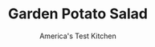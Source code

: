---
layout: ../../layouts/MarkdownPostLayout.astro
title: Garden Potato Salad
author: America's Test Kitchen
pubDate: 2023-03-15
description: "The French make a vinaigrette-flavored potato salad far lighter than its creamy American counterpart. Green beans and lots of herbs keep the salad bright and fresh tasting."
image_url: https://res.cloudinary.com/hksqkdlah/image/upload/ar_1:1,c_fill,dpr_2.0,f_auto,fl_lossy.progressive.strip_profile,g_faces:auto,q_auto:low,w_344/SFS_Summer_Garden_Potato_Salad-16_gsqzkf
tags: ["Side Dishes","Potatoes","Make Ahead","Salads","Cook's Country TV"]
calories: 1722
protein: 4
carbohydrates: 28
fats: 18
fiber: 4
ingredients: ["1/2 cup, extra-virgin olive oil","3 tablespoons, white wine vinegar","1 1/2 tablespoons, Dijon mustard","1 , small shallot, minced","1/2 teaspoon, ground black pepper","8 ounces, green beans, ends trimmed and cut into 1 1/2-inch pieces","2 tablespoons, table salt","2 pounds, red potatoes, scrubbed and cut into 1 1/2-inch pieces","1/4 cup, chopped fresh parsley leaves","2 tablespoons, chopped chives","2 tablespoons, chopped fresh basil"]
serves: 6
time: ""
instructions: ["Whisk oil, vinegar, mustard, shallot, and pepper together in large bowl. Reserve 1/4 cup dressing in measuring cup.","Bring 6 cups water to boil in large saucepan. Add green beans and salt. Cook, uncovered, until green beans are slightly tender but still crisp, about 4 minutes. Using slotted spoon, transfer beans to plate lined with paper towels to drain briefly, then add to bowl with dressing. Toss to coat.","Add potatoes to still simmering water. Bring back to boil and cook until paring knife can be inserted into potatoes with no resistance, 7 to 10 minutes. Using slotted spoon, transfer potatoes to colander and drain briefly. Add hot potatoes to bowl with beans and dressing. Toss gently to combine and let sit at least 10 minutes.","Add parsley, chives, basil, and reserved dressing to bowl. Toss gently to combine and serve."]
nutrition: ["818 mg Potassium, K","117 mg Phosphorus, P","41 mg Calcium, Ca","1 mg Iron, Fe","48 mg Magnesium, Mg","533 mg Sodium, Na","18 g Total lipid (fat)","2 mg Niacin","13 g Fatty acids, total monounsaturated","2 g Fatty acids, total polyunsaturated","22 mg Vitamin C, total ascorbic acid","2 g Fatty acids, total saturated","4 g Fiber, total dietary","47 µg Folate, food","3 g Sugars, total","67 µg Vitamin K (phylloquinone)","176 g Water","28 g Carbohydrate, by difference","47 µg Folate, DFE","4 g Protein","2 mg Vitamin E (alpha-tocopherol)","28 µg Vitamin A, RAE","287 kcal Energy","1722 calories"]
notes: "The key to infusing this summer-fresh salad with flavor is dressing the green beans and potatoes while they are hot. The salad can be made up to 1 day in advance. Just bring the salad back up to room temperature and add the fresh herbs and reserved dressing before serving."
---